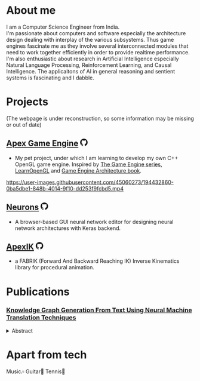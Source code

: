 # About me
I am a Computer Science Engineer from India.  
I'm passionate about computers and software especially the architecture design dealing with interplay of the various subsystems. Thus game engines fascinate me as they involve several interconnected modules that need to work together efficiently in order to provide realtime performance.  
I'm also enthusiastic about research in Artificial Intelligence especially Natural Language Processing, Reinforcement Learning, and Causal Intelligence. The applicaitons of AI in general reasoning and sentient systems is fascinating and I dabble.

# Projects
(The webpage is under reconstruction, so some information may be missing or out of date)
## [Apex Game Engine](/ApexGameEngine) [<img src="assets/GitHub-Mark/PNG/GitHub-Mark-32px.png" alt="GitHub repo" width="20px">](https://github.com/xdevapps/ApexGameEngine)
* My pet project, under which I am learning to develop my own C++ OpenGL game engine. Inspired by [The Game Engine series](https://youtube.com/playlist?list=PLlrATfBNZ98dC-V-N3m0Go4deliWHPFwT), [LearnOpenGL](https://learnopengl.com/) and [Game Engine Architecture book](https://www.gameenginebook.com/).


https://user-images.githubusercontent.com/45060273/194432860-0ba5dbe1-848b-4014-9f10-dd253f9fcbd5.mp4


## [Neurons](/Neurons) [<img src="assets/GitHub-Mark/PNG/GitHub-Mark-32px.png" alt="GitHub repo" width="20px">](https://github.com/xdevapps/Neurons)
* A browser-based GUI neural network editor for designing neural network architectures with Keras backend.

## [ApexIK](/ApexIK) [<img src="assets/GitHub-Mark/PNG/GitHub-Mark-32px.png" alt="GitHub repo" width="20px">](https://github.com/xdevapps/ApexIK)
* a FABRIK (Forward And Backward Reaching IK) Inverse Kinematics library for procedural animation.

# Publications
### [Knowledge Graph Generation From Text Using Neural Machine Translation Techniques](https://ieeexplore.ieee.org/document/9510164/)
<details> <summary>Abstract</summary>
  As the applications of data science become pervasive in daily life, there arises a dire need to represent data in machine-understandable forms like knowledge graphs. Over the years, there have been numerous developments in extracting entities and their relations for augmenting knowledge graphs, but many of them depend on external dependencies like dependency parsers and part-of-speech taggers. These approaches, while indeed accomplishing this task, induce a certain degree of inflexibility in their implementation. Recent explorations in this domain have attempted to utilize Neural Machine Translation techniques to convert natural language to SPARQL queries, with a focus on information retrieval from pre-established Knowledge Graphs. We explore in detail, the variety of approaches followed for SPARQL machine translation, with a keen focus on insertion of extracted knowledge into the graphs.As part of our research, we curated a dataset- Scientists-100, extracted from Dbpedia, for the task of translation of natural language to SPARQL insertion statements. We also propose two models – an Attention RNN and a Transformer for the same. These models achieve an accuracy of 99.27% and a 98.61% respectively on the dataset. In addition to this, we present a metric for examining the syntactic accuracy of the generated SPARQL statements. Our models exhibit 99.25% and 98.71% syntactic accuracy as calculated on the same.
</details>

# Apart from tech
Music🎶 Guitar🎸 Tennis🎾

